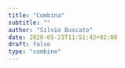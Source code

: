 ```yaml
---
title: "Combina"
subtitle: ""
author: "Silvio Buscato"
date: 2020-05-21T11:51:42+02:00
draft: false
type: "combine"
---
```


